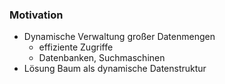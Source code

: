 ### Motivation
+ Dynamische Verwaltung großer Datenmengen
	+ effiziente Zugriffe
	+ Datenbanken, Suchmaschinen
+ Lösung Baum als dynamische Datenstruktur